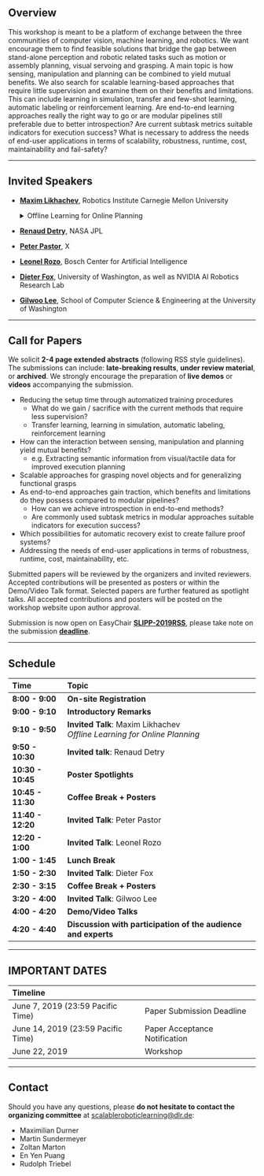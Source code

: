 ## Overview
This workshop is meant to be a platform of exchange between the three communities of computer vision, machine learning, and robotics. We want encourage them to find feasible solutions that bridge the gap between stand-alone  perception and robotic related tasks such as motion or assembly planning, visual servoing  and grasping. A main topic is how sensing, manipulation and planning  can be combined to yield mutual benefits. We also search for scalable  learning-based approaches that require little supervision and examine them on their benefits and limitations. This can include learning in simulation, transfer and few-shot learning, automatic labeling or reinforcement learning. Are end-to-end learning  approaches really the right way to go or are modular pipelines still preferable due to better introspection? Are current subtask metrics suitable indicators for execution success? What is necessary to address the  needs of end-user applications in terms of scalability, robustness, runtime, cost,  maintainability and fail-safety? 

---

## Invited Speakers
* [__Maxim Likhachev__](http://www.cs.cmu.edu/~maxim/), Robotics Institute Carnegie Mellon University
  <details>
    <summary>Offline Learning for Online Planning</summary>
  
    ### Offline Learning for Online Planning
    
    *In manufacturing and automation settings, robots often have to perform complex yet repetitive manipulation tasks. Furthermore, in many cases, for example, a robot operating at a moving conveyor, robots have very limited time to decide what action to execute next and how to do it, independently of the complexity of a planning problem. In this talk, I will describe some of our research efforts towards the use of offline learning to ensure that online planning is fast and robust enough for such problems. Specifically, in the first part of the talk, I will present an offline pre-processing method that provides a *provably* constant-time online planning for repetitive planning tasks in static environments. In the second part of the talk, I will describe our approach to learning from offline simulation-based planning for online decision-making under significant uncertainty in the model and environment. I will use mobile manipulation tasks to illustrate the described approaches.*
  
  </details>

* [__Renaud Detry__](https://www-robotics.jpl.nasa.gov/people/Renaud_Detry/), NASA JPL
  
* [__Peter Pastor__](https://scholar.google.com/citations?user=_ws9LLgAAAAJ&hl=de), X
  
* [__Leonel Rozo__](http://leonelrozo.weebly.com/), Bosch Center for Artificial Intelligence
  
* [__Dieter Fox__](https://homes.cs.washington.edu/~fox/), University of Washington, as well as NVIDIA AI Robotics Research Lab
  
* [__Gilwoo Lee__](https://gilwoolee.github.io/), School of Computer Science & Engineering at the University of Washington
  
---

## Call for Papers
We solicit __2-4 page extended abstracts__ (following RSS style guidelines). The submissions can include: __late-breaking results__, __under review material__, or __archived__. We strongly encourage the preparation of __live demos__ or __videos__ accompanying the submission.

* Reducing the setup time through automatized training procedures
  * What do we gain / sacrifice with the current methods that require less supervision?
  * Transfer learning, learning in simulation, automatic labeling, reinforcement learning
* How can the interaction between sensing, manipulation and planning yield mutual benefits?
  * e.g. Extracting semantic information from visual/tactile data for improved execution planning
* Scalable approaches for grasping novel objects and for generalizing functional grasps
* As end-to-end approaches gain traction, which benefits and limitations do they possess compared to modular pipelines?
  * How can we achieve introspection in end-to-end methods?
  * Are commonly used subtask metrics in modular approaches suitable indicators for execution success?
* Which possibilities for automatic recovery exist to create failure proof systems?
* Addressing the needs of end-user applications in terms of robustness, runtime, cost, maintainability, etc.

Submitted papers will be reviewed by the organizers and invited reviewers. Accepted contributions will be presented as posters or within the Demo/Video Talk format. Selected papers are further featured as spotlight talks. All accepted contributions and posters will be posted on the workshop website upon author approval.

Submission is now open on EasyChair [__SLIPP-2019RSS__](https://easychair.org/my/conference?conf=slipp2019rss), please take note on the submission [__deadline__](https://scalableroboticlearning.github.io/#important-dates).

---

## Schedule

| Time  | Topic |
| :------------- | :------------- |
| __8:00 - 9:00__ | __On-site Registration__ |
| __9:00 - 9:10__ | __Introductory Remarks__ |
| __9:10 - 9:50__ | __Invited Talk__: Maxim Likhachev <br> *Offline Learning for Online Planning*
| __9:50 - 10:30__ | __Invited talk__: Renaud Detry |
| __10:30 - 10:45__ | __Poster Spotlights__ |
| __10:45 - 11:30__ | __Coffee Break + Posters__ |
| __11:40 - 12:20__ | __Invited Talk__: Peter Pastor |
| __12:20 - 1:00__ | __Invited Talk__: Leonel Rozo |
| __1:00 - 1:45__ | __Lunch Break__ |
| __1:50 - 2:30__ | __Invited Talk__: Dieter Fox |
| __2:30 - 3:15__ | __Coffee Break + Posters__ |
| __3:20 - 4:00__ | __Invited Talk__: Gilwoo Lee |
| __4:00 - 4:20__ | __Demo/Video Talks__ |
| __4:20 - 4:40__ | __Discussion with participation of the audience and experts__ |

---

## IMPORTANT DATES

| Timeline |  |
| :------------- | :------------- |
| June 7, 2019 (23:59  Pacific Time) | Paper Submission Deadline |
| June 14, 2019 (23:59 Pacific Time) | Paper Acceptance Notification |
| June 22, 2019 | Workshop |

---

## Contact

Should you have any questions, please __do not hesitate to contact the organizing committee__ at <scalableroboticlearning@dlr.de>:
* Maximilian Durner
* Martin Sundermeyer
* Zoltan Marton
* En Yen Puang
* Rudolph Triebel
